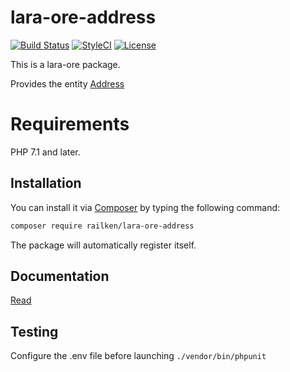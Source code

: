 # lara-ore-address

[![Build Status](https://img.shields.io/travis/railken/lara-ore-address/master.svg?style=flat-square)](https://travis-ci.org/railken/lara-ore-address)
[![StyleCI](https://github.styleci.io/repos/136009551/shield?branch=master)](https://github.styleci.io/repos/136009551)
[![License](https://img.shields.io/badge/License-MIT-yellow.svg?style=flat-square)](https://opensource.org/licenses/MIT)

This is a lara-ore package.

Provides the entity [Address](src/Address/Address.php) 

# Requirements

PHP 7.1 and later.

## Installation

You can install it via [Composer](https://getcomposer.org/) by typing the following command:

```bash
composer require railken/lara-ore-address
```

The package will automatically register itself.

## Documentation

[Read](docs/index.md)

## Testing

Configure the .env file before launching `./vendor/bin/phpunit`
